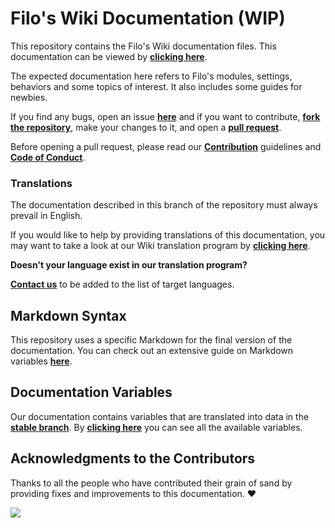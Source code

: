 # Filo's Wiki Documentation (WIP)

This repository contains the Filo's Wiki documentation files. This documentation can be viewed by **[clicking here](https://wiki.filobot.xyz)**.

The expected documentation here refers to Filo's modules, settings, behaviors and some topics of interest. It also includes some guides for newbies.

If you find any bugs, open an issue **[here][GITHUB_DOCS_REPO_ISSUES]** and if you want to contribute, **[fork the repository][GITHUB_DOCS_REPO_FORK]**, make your changes to it, and open a **[pull request][GITHUB_DOCS_REPO_PR]**.

Before opening a pull request, please read our **[Contribution][GITHUB_DOCS_REPO_CONTRIBUTING]** guidelines and **[Code of Conduct][GITHUB_DOCS_REPO_CODE_OF_CONDUCT]**.

### Translations

The documentation described in this branch of the repository must always prevail in English.

If you would like to help by providing translations of this documentation, you may want to take a look at our Wiki translation program by **[clicking here](https://crowdin.com/project/filobot-wiki)**.

**Doesn't your language exist in our translation program?**

**[Contact us](https://filobot.xyz/discord)** to be added to the list of target languages.

## Markdown Syntax

This repository uses a specific Markdown for the final version of the documentation. You can check out an extensive guide on Markdown variables **[here](https://docs.requarks.io/en/editors/markdown)**.

## Documentation Variables

Our documentation contains variables that are translated into data in the **[stable branch][GITHUB_DOCS_REPO_STABLE_BRANCH]**. By **[clicking here][GITHUB_DOCS_REPO_VARIABLES]** you can see all the available variables.

## Acknowledgments to the Contributors

Thanks to all the people who have contributed their grain of sand by providing fixes and improvements to this documentation. :heart:

![][GITHUB_DOCS_REPO_CONTRIBUTORS]

[GITHUB_DOCS_REPO]: https://github.com/filobot/docs-rewrite
[GITHUB_DOCS_REPO_ISSUES]: https://github.com/filobot/docs-rewrite/issues/new
[GITHUB_DOCS_REPO_FORK]: https://github.com/filobot/docs-rewrite/fork
[GITHUB_DOCS_REPO_PR]: https://github.com/filobot/docs-rewrite/pulls/compare
[GITHUB_DOCS_REPO_CONTRIBUTING]: https://github.com/filobot/docs-rewrite/blob/main/.github/CONTRIBUTING.md
[GITHUB_DOCS_REPO_CODE_OF_CONDUCT]: https://github.com/filobot/docs-rewrite/blob/main/.github/CODE_OF_CONDUCT.md
[GITHUB_DOCS_REPO_STABLE_BRANCH]: https://github.com/filobot/docs-rewrite/tree/stable
[GITHUB_DOCS_REPO_VARIABLES]: https://github.com/filobot/docs-rewrite/blob/main/assets/variables.json
[GITHUB_DOCS_REPO_CONTRIBUTORS]: https://contrib.rocks/image?repo=filobot/docs-rewrite
